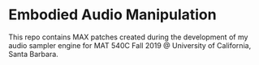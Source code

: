 # Embodied Audio Manipulation

This repo contains MAX patches created during the development of my audio sampler engine for MAT 540C Fall 2019 @ University of California, Santa Barbara.

